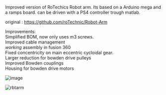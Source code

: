 Improved version of RoTechics Robot arm. Its based on a Arduino mega and a ramps board. can be driven with a PS4 controller trough matlab.

original : https://github.com/roTechnic/Robot-Arm

Improvements:  
Simplified BOM, now only uses m3 screws.  
Improved cable management  
*working* assembly in fusion 360  
Fixed concentricity on main eccentric cycloidal gear.  
Larger reduction for bowden drive pulleys  
Improved Bowden couplings  
Housing for bowden drive motors  

![image](https://github.com/user-attachments/assets/9a057e24-2488-43c5-943f-ae27e8c73350)

![rbtarm](https://github.com/user-attachments/assets/e2f415e7-d62d-491b-85e2-3899d76619e7)
